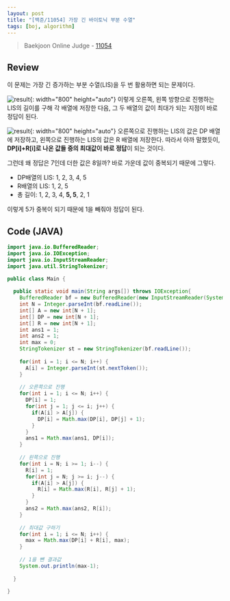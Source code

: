 ```yaml
---
layout: post
title: "[백준/11054] 가장 긴 바이토닉 부분 수열"
tags: [boj, algorithm]
---
```

> Baekjoon Online Judge - [11054](https://www.acmicpc.net/problem/11054)

## Review
이 문제는 가장 긴 증가하는 부분 수열(LIS)을 두 번 활용하면 되는 문제이다.


![result]({{site.url}}/assets/images/bj-11054/image-1.png){: width="800" height="auto"}
이렇게 오른쪽, 왼쪽 방향으로 진행하는 LIS의 길이를 구해 각 배열에 저장한 다음, 그 두 배열의 값이 최대가 되는 지점이 바로 정답이 된다.

![result]({{site.url}}/assets/images/bj-11054/image-2.png){: width="800" height="auto"}
오른쪽으로 진행하는 LIS의 값은 DP 배열에 저장하고, 왼쪽으로 진행하는 LIS의 값은 R 배열에 저장한다. 따라서 아까 말했듯이, **DP[i]+R[i]로 나온 값들 중의 최대값이 바로 정답**이 되는 것이다.

그런데 왜 정답은 7인데 더한 값은 8일까? 바로 가운데 값이 중복되기 때문에 그렇다.

* DP배열의 LIS: 1, 2, 3, 4, 5
* R배열의 LIS: 1, 2, 5
* 총 길이: 1, 2, 3, 4, **5, 5**, 2, 1

이렇게 5가 중복이 되기 때문에 1을 빼줘야 정답이 된다.


## Code (JAVA)
```java
import java.io.BufferedReader;
import java.io.IOException;
import java.io.InputStreamReader;
import java.util.StringTokenizer;

public class Main {
  
  public static void main(String args[]) throws IOException{
    BufferedReader bf = new BufferedReader(new InputStreamReader(System.in));
    int N = Integer.parseInt(bf.readLine());
    int[] A = new int[N + 1];
    int[] DP = new int[N + 1];
    int[] R = new int[N + 1];
    int ans1 = 1;
    int ans2 = 1;
    int max = 0;
    StringTokenizer st = new StringTokenizer(bf.readLine());
    
    for(int i = 1; i <= N; i++) {
      A[i] = Integer.parseInt(st.nextToken());
    }
    
    // 오른쪽으로 진행
    for(int i = 1; i <= N; i++) {
      DP[i] = 1;
      for(int j = 1; j <= i; j++) {
        if(A[i] > A[j]) {
          DP[i] = Math.max(DP[i], DP[j] + 1);
        }
      }
      ans1 = Math.max(ans1, DP[i]);
    }
    
    // 왼쪽으로 진행
    for(int i = N; i >= 1; i--) {
      R[i] = 1;
      for(int j = N; j >= i; j--) {
        if(A[i] > A[j]) {
          R[i] = Math.max(R[i], R[j] + 1);
        }
      }
      ans2 = Math.max(ans2, R[i]);
    }
    
    // 최대값 구하기
    for(int i = 1; i <= N; i++) {
      max = Math.max(DP[i] + R[i], max);
    }
    
    // 1을 뺀 결과값
    System.out.println(max-1);
    
  }
  
}
```